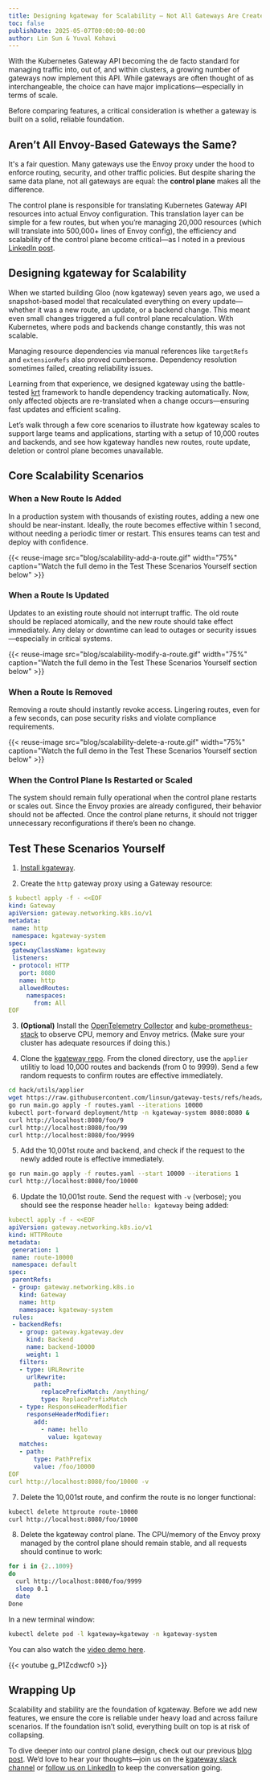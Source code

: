 ```yaml
---
title: Designing kgateway for Scalability – Not All Gateways Are Created Equal
toc: false
publishDate: 2025-05-07T00:00:00-00:00
author: Lin Sun & Yuval Kohavi
---
```


With the Kubernetes Gateway API becoming the de facto standard for managing traffic into, out of, and within clusters, a growing number of gateways now implement this API. While gateways are often thought of as interchangeable, the choice can have major implications—especially in terms of scale.

Before comparing features, a critical consideration is whether a gateway is built on a solid, reliable foundation.

## Aren’t All Envoy-Based Gateways the Same?

It's a fair question. Many gateways use the Envoy proxy under the hood to enforce routing, security, and other traffic policies. But despite sharing the same data plane, not all gateways are equal: the **control plane** makes all the difference.

The control plane is responsible for translating Kubernetes Gateway API resources into actual Envoy configuration. This translation layer can be simple for a few routes, but when you’re managing 20,000 resources (which will translate into 500,000+ lines of Envoy config), the efficiency and scalability of the control plane become critical—as I noted in a previous [LinkedIn post](https://www.linkedin.com/posts/lin-sun-a9b7a81_from-20000-kubernetes-gateway-resources-activity-7305695363049373696-UVNz?utm_source=share&utm_medium=member_desktop&rcm=ACoAAABLihcBuozqLyftNtauegAdN2-QszsmqQQ).

## Designing kgateway for Scalability

When we started building Gloo (now kgateway) seven years ago, we used a snapshot-based model that recalculated everything on every update—whether it was a new route, an update, or a backend change. This meant even small changes triggered a full control plane recalculation. With Kubernetes, where pods and backends change constantly, this was not scalable.

Managing resource dependencies via manual references like `targetRefs` and `extensionRefs` also proved cumbersome. Dependency resolution sometimes failed, creating reliability issues.

Learning from that experience, we designed kgateway using the battle-tested [krt](https://github.com/istio/istio/blob/master/pkg/kube/krt/README.md) framework to handle dependency tracking automatically. Now, only affected objects are re-translated when a change occurs—ensuring fast updates and efficient scaling.

Let’s walk through a few core scenarios to illustrate how kgateway scales to support large teams and applications, starting with a setup of 10,000 routes and backends, and see how kgateway handles new routes, route update, deletion or control plane becomes unavailable.

## Core Scalability Scenarios

### When a New Route Is Added

In a production system with thousands of existing routes, adding a new one should be near-instant. Ideally, the route becomes effective within 1 second, without needing a periodic timer or restart. This ensures teams can test and deploy with confidence.

{{< reuse-image src="blog/scalability-add-a-route.gif" width="75%" caption="Watch the full demo in the Test These Scenarios Yourself section below" >}}

### When a Route Is Updated

Updates to an existing route should not interrupt traffic. The old route should be replaced atomically, and the new route should take effect immediately. Any delay or downtime can lead to outages or security issues—especially in critical systems.

{{< reuse-image src="blog/scalability-modify-a-route.gif" width="75%" caption="Watch the full demo in the Test These Scenarios Yourself section below" >}}

### When a Route Is Removed

Removing a route should instantly revoke access. Lingering routes, even for a few seconds, can pose security risks and violate compliance requirements.

{{< reuse-image src="blog/scalability-delete-a-route.gif" width="75%" caption="Watch the full demo in the Test These Scenarios Yourself section below" >}}

### When the Control Plane Is Restarted or Scaled

The system should remain fully operational when the control plane restarts or scales out. Since the Envoy proxies are already configured, their behavior should not be affected. Once the control plane returns, it should not trigger unnecessary reconfigurations if there’s been no change.

## Test These Scenarios Yourself

1. [Install kgateway](https://kgateway.dev/docs/quickstart/).

2. Create the `http` gateway proxy using a Gateway resource:

```yaml
$ kubectl apply -f - <<EOF
kind: Gateway
apiVersion: gateway.networking.k8s.io/v1
metadata:
 name: http
 namespace: kgateway-system
spec:
 gatewayClassName: kgateway
 listeners:
 - protocol: HTTP
   port: 8080
   name: http
   allowedRoutes:
     namespaces:
       from: All
EOF
```

3. **(Optional)** Install the [OpenTelemetry Collector](https://kgateway.dev/docs/observability/#otel) and [kube-prometheus-stack](https://kgateway.dev/docs/observability/#grafana) to observe CPU, memory and Envoy metrics. (Make sure your cluster has adequate resources if doing this.)

4. Clone the [kgateway repo](https://github.com/kgateway-dev/kgateway). From the cloned directory, use the `applier` utilitiy to load 10,000 routes and backends (from 0 to 9999). Send a few random requests to confirm routes are effective immediately.

```bash
cd hack/utils/applier
wget https://raw.githubusercontent.com/linsun/gateway-tests/refs/heads/main/scale/routes.yaml
go run main.go apply -f routes.yaml --iterations 10000
kubectl port-forward deployment/http -n kgateway-system 8080:8080 &
curl http://localhost:8080/foo/9
curl http://localhost:8080/foo/99
curl http://localhost:8080/foo/9999
```

5. Add the 10,001st route and backend, and check if the request to the newly added route is effective immediately.

```bash
go run main.go apply -f routes.yaml --start 10000 --iterations 1
curl http://localhost:8080/foo/10000
```

6. Update the 10,001st route. Send the request with `-v` (verbose); you should see the response header `hello: kgateway` being added:

```yaml
kubectl apply -f - <<EOF
apiVersion: gateway.networking.k8s.io/v1
kind: HTTPRoute
metadata:
 generation: 1
 name: route-10000
 namespace: default
spec:
 parentRefs:
 - group: gateway.networking.k8s.io
   kind: Gateway
   name: http
   namespace: kgateway-system
 rules:
 - backendRefs:
   - group: gateway.kgateway.dev
     kind: Backend
     name: backend-10000
     weight: 1
   filters:
   - type: URLRewrite
     urlRewrite:
       path:
         replacePrefixMatch: /anything/
         type: ReplacePrefixMatch
   - type: ResponseHeaderModifier
     responseHeaderModifier:
       add:
         - name: hello
           value: kgateway
   matches:
   - path:
       type: PathPrefix
       value: /foo/10000
EOF
curl http://localhost:8080/foo/10000 -v
```

7. Delete the 10,001st route, and confirm the route is no longer functional:

```bash
kubectl delete httproute route-10000
curl http://localhost:8080/foo/10000
```

8. Delete the kgateway control plane. The CPU/memory of the Envoy proxy managed by the control plane should remain stable, and all requests should continue to work:

```bash
for i in {2..1009}
do
  curl http://localhost:8080/foo/9999
  sleep 0.1
  date
Done
```

In a new terminal window:

```bash
kubectl delete pod -l kgateway=kgateway -n kgateway-system
```

You can also watch the [video demo here](https://youtu.be/g_P1Zcdwcf0).

{{< youtube g_P1Zcdwcf0 >}}

## Wrapping Up

Scalability and stability are the foundation of kgateway. Before we add new features, we ensure the core is reliable under heavy load and across failure scenarios. If the foundation isn’t solid, everything built on top is at risk of collapsing.

To dive deeper into our control plane design, check out our previous [blog post](https://kgateway.dev/blog/five-learnings-from-seven-years-of-building-gloo-and-kgateway/#control-plane-scalability). We’d love to hear your thoughts—join us on the [kgateway slack channel](https://kgateway.dev/slack/) or [follow us on LinkedIn](https://www.linkedin.com/company/kgateway/) to keep the conversation going.

